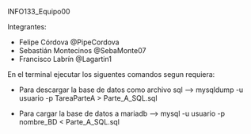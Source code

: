 INFO133_Equipo00

Integrantes: 
- Felipe Córdova @PipeCordova
- Sebastián Montecinos @SebaMonte07
- Francisco Labrín @Lagartin1

En el terminal ejecutar los siguentes comandos segun requiera:
- Para descargar la base de datos como archivo sql --> mysqldump -u usuario -p TareaParteA > Parte_A_SQL.sql

- Para cargar la base de datos a mariadb --> mysql -u usuario -p nombre_BD < Parte_A_SQL.sql



